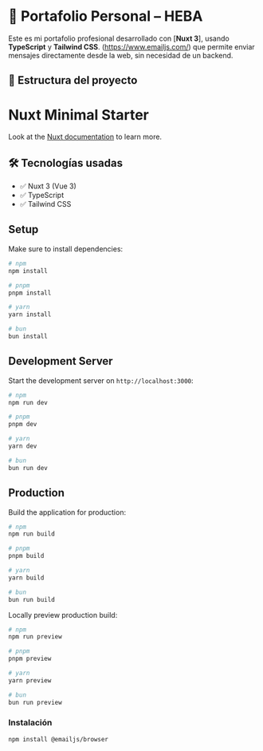 # 💼 Portafolio Personal – HEBA

Este es mi portafolio profesional desarrollado con [**Nuxt 3**], usando **TypeScript** y **Tailwind CSS**. (https://www.emailjs.com/) que permite enviar mensajes directamente desde la web, sin necesidad de un backend.

## 🧱 Estructura del proyecto
# Nuxt Minimal Starter

Look at the [Nuxt documentation](https://nuxt.com/docs/getting-started/introduction) to learn more.

## 🛠️ Tecnologías usadas

- ✅ Nuxt 3 (Vue 3)
- ✅ TypeScript
- ✅ Tailwind CSS

## Setup

Make sure to install dependencies:

```bash
# npm
npm install

# pnpm
pnpm install

# yarn
yarn install

# bun
bun install
```

## Development Server

Start the development server on `http://localhost:3000`:

```bash
# npm
npm run dev

# pnpm
pnpm dev

# yarn
yarn dev

# bun
bun run dev
```

## Production

Build the application for production:

```bash
# npm
npm run build

# pnpm
pnpm build

# yarn
yarn build

# bun
bun run build
```

Locally preview production build:

```bash
# npm
npm run preview

# pnpm
pnpm preview

# yarn
yarn preview

# bun
bun run preview
```

### Instalación

```bash
npm install @emailjs/browser


